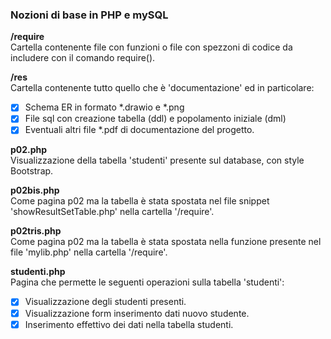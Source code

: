 ### Nozioni di base in PHP e mySQL   

**/require**   
Cartella contenente file con funzioni o file con spezzoni di codice da includere con il comando require().

**/res**   
Cartella contenente tutto quello che è 'documentazione' ed in particolare:  
- [x] Schema ER in formato *.drawio e *.png
- [x] File sql con creazione tabella (ddl) e popolamento iniziale (dml)
- [x] Eventuali altri file *.pdf di documentazione del progetto.

**p02.php**   
Visualizzazione della tabella 'studenti' presente sul database, con style Bootstrap.  

**p02bis.php**   
Come pagina p02 ma la tabella è stata spostata nel file snippet 'showResultSetTable.php' nella cartella '/require'.   

**p02tris.php**   
Come pagina p02 ma la tabella è stata spostata nella funzione presente nel file 'mylib.php' nella cartella '/require'.  

**studenti.php**  
Pagina che permette le seguenti operazioni sulla tabella 'studenti':  
- [x] Visualizzazione degli studenti presenti.  
- [x] Visualizzazione form inserimento dati nuovo studente.  
- [x] Inserimento effettivo dei dati nella tabella studenti.